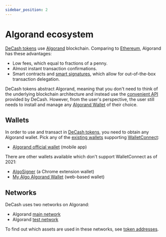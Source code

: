 ```yaml
---
sidebar_position: 2
---
```


# Algorand ecosystem

[DeCash tokens](/docs/concepts/tokens) use [Algorand](https://www.algorand.com/) blockchain. Comparing to [Ethereum](https://ethereum.org/en/),
Algorand has these advantages:

+ Low fees, which equal to fractions of a penny.
+ Almost instant transaction confirmations.
+ Smart contracts and [smart signatures](https://developer.algorand.org/docs/get-details/dapps/smart-contracts/#smart-signatures),
  which allow for out-of-the-box transaction delegation.

DeCash tokens abstract Algorand, meaning that you don't need to think of the underlying blockchain architecture and instead use
the [convenient API](/docs/api/overview) provided by DeCash. However, from the user's perspective, the user still needs to install and
manage any [Algorand Wallet](#wallets) of their choice.


## Wallets

In order to use and transact in [DeCash tokens](/docs/concepts/tokens), you need to obtain any Algorand wallet. Pick any of the
[existing wallets](https://www.google.com/search?q=algorand+wallet) supporting [WalletConnect](https://walletconnect.com/):

+ [Algorand official wallet](https://algorandwallet.com/) (mobile app)

There are other wallets available which don't support WalletConnect as of 2021:

+ [AlgoSigner](https://www.purestake.com/technology/algosigner/) (a Chrome extension wallet)
+ [My Algo Algorand Wallet](https://wallet.myalgo.com/) (web-based wallet)


## Networks

DeCash uses two networks on Algorand:

+ Algorand [main network](https://algoexplorer.io/)
+ Algorand [test network](https://testnet.algoexplorer.io/)

To find out which assets are used in these networks, see [token addresses](/docs/concepts/tokens/#token-addresses).


